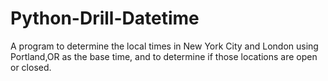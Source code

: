 # Python-Drill-Datetime
A program to determine the local times in New York City and London using Portland,OR as the base time, and to determine if those locations are open or closed.
